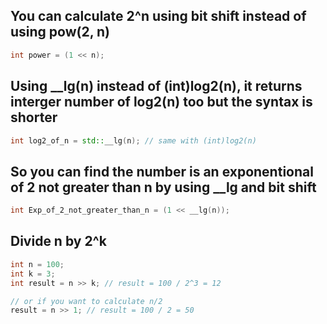 ## You can calculate 2^n using bit shift instead of using pow(2, n)
```cpp
int power = (1 << n);
```

## Using __lg(n) instead of (int)log2(n), it returns interger number of log2(n) too but the syntax is shorter
```cpp
int log2_of_n = std::__lg(n); // same with (int)log2(n)
```

## So you can find the number is an exponentional of 2 not greater than n by using __lg and bit shift
```cpp
int Exp_of_2_not_greater_than_n = (1 << __lg(n));
```

## Divide n by 2^k
```cpp
int n = 100;
int k = 3;
int result = n >> k; // result = 100 / 2^3 = 12

// or if you want to calculate n/2
result = n >> 1; // result = 100 / 2 = 50
```